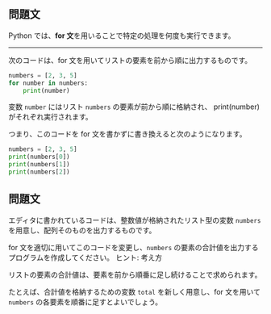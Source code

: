 ## 問題文

Python では、**for 文**を用いることで特定の処理を何度も実行できます。

---

次のコードは、for 文を用いてリストの要素を前から順に出力するものです。

```python
numbers = [2, 3, 5]
for number in numbers:
    print(number)
```

変数 `number` にはリスト `numbers` の要素が前から順に格納され、 print(number) がそれぞれ実行されます。

つまり、このコードを for 文を書かずに書き換えると次のようになります。

```python
numbers = [2, 3, 5]
print(numbers[0])
print(numbers[1])
print(numbers[2])
```

## 問題文

エディタに書かれているコードは、整数値が格納されたリスト型の変数 `numbers` を用意し、配列そのものを出力するものです。

for 文を適切に用いてこのコードを変更し、`numbers` の要素の合計値を出力するプログラムを作成してください。
ヒント: 考え方

リストの要素の合計値は、要素を前から順番に足し続けることで求められます。

たとえば、合計値を格納するための変数 `total` を新しく用意し、for 文を用いて `numbers` の各要素を順番に足すとよいでしょう。
